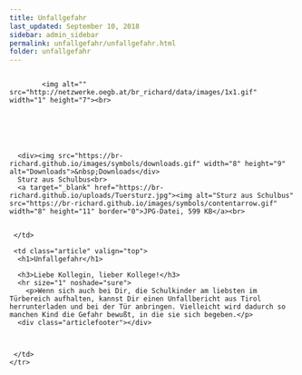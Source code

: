 ```yaml
---
title: Unfallgefahr
last_updated: September 10, 2018
sidebar: admin_sidebar
permalink: unfallgefahr/unfallgefahr.html
folder: unfallgefahr
---
```


<tbody><tr width="450">
     <td valign="top" class="articleleftcolumn">
      <img src="https://br-richard.github.io/images/unfallgefahr/Auto_13.gif" alt="" border="0"><br>
      
      
			<img alt="" src="http://netzwerke.oegb.at/br_richard/data/images/1x1.gif" width="1" height="7"><br>
			
      
      
			
			
      
      <div><img src="https://br-richard.github.io/images/symbols/downloads.gif" width="8" height="9" alt="Downloads">&nbsp;Downloads</div>
      Sturz aus Schulbus<br>
      <a target="_blank" href="https://br-richard.github.io/uploads/Tuersturz.jpg"><img alt="Sturz aus Schulbus" src="https://br-richard.github.io/images/symbols/contentarrow.gif" width="8" height="11" border="0">JPG-Datei, 599 KB</a><br>
      
      
     </td>
     
     <td class="article" valign="top">
      <h1>Unfallgefahr</h1>
      
      <h3>Liebe Kollegin, lieber Kollege!</h3>
      <hr size="1" noshade="sure">
   		<p>Wenn sich auch bei Dir, die Schulkinder am liebsten im Türbereich aufhalten, kannst Dir einen Unfallbericht aus Tirol herrunterladen und bei der Tür anbringen. Vielleicht wird dadurch so manchen Kind die Gefahr bewußt, in die sie sich begeben.</p>
      <div class="articlefooter"></div>

     

     </td>
    </tr>
   </tbody>
